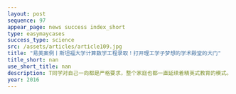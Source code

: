 ```yaml
---
layout: post
sequence: 97
appear_page: news success index_short
type: easymaycases
success_type: science
src: /assets/articles/article109.jpg
title: "易美案例丨斯坦福大学计算数学工程录取！打开理工学子梦想的学术殿堂的大门"
title_short: nan
use_short_title: nan
description: T同学对自己一向都是严格要求，整个家庭也都一直延续着精英式教育的模式。自然而然，T同学对自己的未来十分重视，多次与父母，导师进行了交流。就读于TOP30美国院校计算机工程专业的T同学十分看好这个专业的前景，在有了申研进一步深造的计划之后，货比三家，最终，在大三下，签约了易美的圆梦名校VIP计划。
year: 2016
---
```


